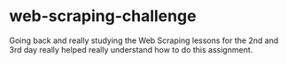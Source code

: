 # web-scraping-challenge

Going back and really studying the Web Scraping lessons for the 2nd and 3rd day really helped really understand how to do this assignment. 
